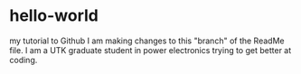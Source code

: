 # hello-world
my tutorial to Github
I am making changes to this "branch" of the ReadMe file.
I am a UTK graduate student in power electronics trying to 
get better at coding.
